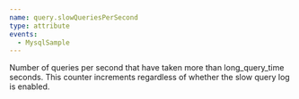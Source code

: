 ```yaml
---
name: query.slowQueriesPerSecond
type: attribute
events:
  - MysqlSample
---
```


Number of queries per second that have taken more than long\_query\_time seconds. This counter increments regardless of whether the slow query log is enabled.